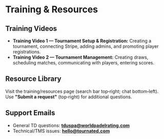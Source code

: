 # Training & Resources

## Training Videos

* **Training Video 1 — Tournament Setup & Registration:** Creating a tournament, connecting Stripe, adding admins, and promoting player registrations.
* **Training Video 2 — Tournament Management:** Creating draws, scheduling matches, communicating with players, entering scores.

## Resource Library

Visit the training/resources page (search bar top‑right; chat bottom‑left). Use **"Submit a request"** (top‑right) for additional questions.

## Support Emails

* General TD questions: **[tduspa@worldpadelrating.com](mailto:tduspa@worldpadelrating.com)**
* Technical/TMS issues: **[hello@tournated.com](mailto:hello@tournated.com)**
